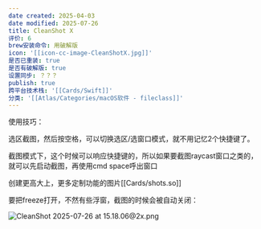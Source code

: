 ```yaml
---
date created: 2025-04-03
date modified: 2025-07-26
title: CleanShot X
评价: 6
brew安装命令: 用破解版
icon: '[[icon-cc-image-CleanShotX.jpg]]'
是否已重装: true
是否有破解版: true
设置同步: ？？？
publish: true
跨平台技术栈: '[[Cards/Swift]]'
分类: '[[Atlas/Categories/macOS软件 - fileclass]]'
---
```


使用技巧：

选区截图，然后按空格，可以切换选区/选窗口模式，就不用记忆2个快捷键了。

截图模式下，这个时候可以响应快捷键的，所以如果要截图raycast窗口之类的，就可以先启动截图，再使用cmd space呼出窗口

创建更高大上，更多定制功能的图片[[Cards/shots.so]]

要把freeze打开，不然有些浮窗，截图的时候会被自动关闭：

![CleanShot 2025-07-26 at 15.18.06@2x.png](https://pub-pic.oldwinter.top/2025/07/522c3fce10c74fbd6803fb434ae55a7f.png)
